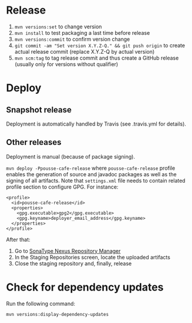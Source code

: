# Release

1. ``mvn versions:set`` to change version
2. ``mvn install`` to test packaging a last time before release
3. ``mvn versions:commit`` to confirm version change
4. ``git commit -am "Set version X.Y.Z-Q." && git push origin`` to create actual release commit (replace X.Y.Z-Q by actual version)
5. ``mvn scm:tag`` to tag release commit and thus create a GitHub release (usually only for versions without qualifier)

# Deploy

## Snapshot release

Deployment is automatically handled by Travis (see .travis.yml for details).

## Other releases

Deployment is manual (because of package signing).

``mvn deploy -Ppousse-cafe-release`` where ``pousse-cafe-release`` profile enables the generation of source and 
javadoc packages as well as the signing of all artifacts. Note that ``settings.xml`` file needs to contain related
profile section to configure GPG. For instance:

    <profile>
      <id>pousse-cafe-release</id>
      <properties>
        <gpg.executable>gpg2</gpg.executable>
        <gpg.keyname>deployer_email_address</gpg.keyname>
      </properties>
    </profile>

After that:

1. Go to [SonaType Nexus Repository Manager](https://oss.sonatype.org/)
2. In the Staging Repositories screen, locate the uploaded artifacts
3. Close the staging repository and, finally, release

# Check for dependency updates

Run the following command:

    mvn versions:display-dependency-updates
